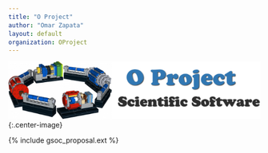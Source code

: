 ```yaml
---
title: "O Project"
author: "Omar Zapata"
layout: default
organization: OProject
---
```


![Oproject](/images/oproject-banner.png){:.center-image}

{% include gsoc_proposal.ext %}

